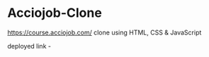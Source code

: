 # Acciojob-Clone


https://course.acciojob.com/  clone using HTML, CSS & JavaScript


deployed link - 

